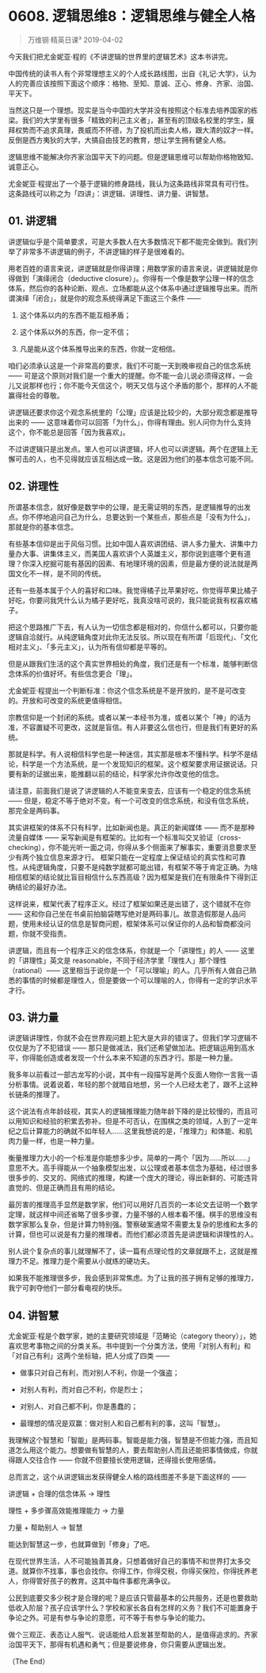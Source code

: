 # 0608. 逻辑思维8：逻辑思维与健全人格
> 万维钢·精英日课³
2019-04-02

今天我们把尤金妮亚·程的《不讲逻辑的世界里的逻辑艺术》这本书讲完。

中国传统的读书人有个非常理想主义的个人成长路线图，出自《礼记·大学》，认为人的完善应该按照下面这个顺序：格物、至知、意诚、正心、修身、齐家、治国、平天下。

当然这只是一个理想。现实是当今中国的大学并没有按照这个标准去培养国家的栋梁。我们的大学里有很多「精致的利己主义者」，甚至有的顶级名校里的学生，膜拜权势而不追求真理，畏威而不怀德，为了投机而出卖人格，跟大清的奴才一样。反倒是西方夷狄的大学，大搞自由技艺的教育，想让学生拥有健全人格。

逻辑思维不能解决你齐家治国平天下的问题。但是逻辑思维可以帮助你格物致知、诚意正心。

尤金妮亚·程提出了一个基于逻辑的修身路线，我认为这条路线非常具有可行性。这条路线可以称之为「四讲」：讲逻辑、讲理性、讲力量、讲智慧。

## 01. 讲逻辑

讲逻辑似乎是个简单要求，可是大多数人在大多数情况下都不能完全做到。我们列举了非常多不讲逻辑的例子，不讲逻辑的样子是很难看的。

用老百姓的语言来说，讲逻辑就是你得讲理；用数学家的语言来说，讲逻辑就是你得做到「演绎闭合（deductive closure）」。你得有一个像是数学公理一样的信念体系，然后你的各种论断、观点、立场都能从这个体系中通过逻辑推导出来。而所谓演绎「闭合」，就是你的观念系统得满足下面这三个条件 ——

1. 这个体系以内的东西不能互相矛盾；

2. 这个体系以外的东西，你一定不信；
3. 凡是能从这个体系推导出来的东西，你就一定相信。

咱们必须承认这是一个非常高的要求，我们不可能一天到晚审视自己的信念系统 —— 可是这个原则对我们是一个重大的提醒。你不能一会儿说必须得这样，一会儿又说那样也行；你不能今天信这个，明天又信与这个矛盾的那个，那样的人不能赢得社会的尊敬。

讲逻辑还要求你这个观念系统里的「公理」应该是比较少的，大部分观念都是推导出来的 —— 这意味着你可以回答「为什么」，你得有理由。别人问你为什么支持这个，你不能总是回答「因为我喜欢」。

不过讲逻辑只是出发点。笨人也可以讲逻辑，坏人也可以讲逻辑。两个在逻辑上无懈可击的人，也不见得就应该互相达成一致。这是因为他们的基本信念可能不同。

## 02. 讲理性

所谓基本信念，就好像是数学中的公理，是无需证明的东西，是逻辑推导的出发点。你不停地追问自己为什么，总要达到一个某些点，那些点是「没有为什么」，那就是你的基本信念。

有些基本信仰是出于风俗习惯。比如中国人喜欢讲团结、讲人多力量大、讲集中力量办大事、讲集体主义，而美国人喜欢讲个人英雄主义，那你说到底哪个更有道理？你深入挖掘可能有基因的因素、有地理环境的因素，但是最方便的说法就是两国文化不一样，是不同的传统。

还有一些基本属于个人的喜好和口味。我觉得橘子比苹果好吃，你觉得苹果比橘子好吃，你要问我凭什么认为橘子更好吃，我真没啥可说的，我只能说我有权喜欢橘子。

把这个思路推广下去，有人认为一切信念都是相对的，你信什么都可以，只要你能逻辑自洽就行。从纯逻辑角度对此你无法反驳。所以现在有所谓「后现代」、「文化相对主义」、「多元主义」，认为所有信仰都是平等的。

但是从跟我们生活的这个真实世界相处的角度，我们还是有一个标准，能够判断信念体系的价值好坏。有些信念更合「理」。

尤金妮亚·程提出一个判断标准：你这个信念系统是不是开放的，是不是可改变的。开放和可改变的系统更值得相信。

宗教信仰是一个封闭的系统。或者以某一本经书为准，或者以某个「神」的话为准，不容置疑不可更改，这就是盲信。有人非要这么信也行，但是我们有更好的系统。

那就是科学。有人说相信科学也是一种迷信，其实那是根本不懂科学。科学不是结论，科学是一个方法系统，是一个发现知识的框架。这个框架要求用证据说话。只要有新的证据出来，能推翻以前的结论，科学家允许你改变他的信念。

请注意，前面我们是说了讲逻辑的人不能变来变去，应该有一个稳定的信念系统 —— 但是，稳定不等于绝对不变。有一个可改变的信念系统，和没有信念系统，那完全是两码事。

其实讲框架的体系不只有科学，比如新闻也是。真正的新闻媒体 —— 而不是那种流量自媒体 —— 采写新闻是有框架的。比如有一个标准叫交叉验证（cross-checking），你不能光听一面之词，你得从多个侧面来了解事实，重要消息要求至少有两个独立信息来源才行。
框架只能在一定程度上保证结论的真实性和可靠性。从纯逻辑角度，只要不是纯数学就都可能出错，有框架不等于肯定正确。为啥相信框架的结论就比盲目相信什么东西高级？因为框架是我们在有限条件下得到正确结论的最好办法。

这样说来，框架代表了程序正义。经过了框架如果还是出错了，这个错就不在你 —— 这和你自己坐在书桌前拍脑袋瞎写绝对是两码事儿。故意造假那是人品问题，使用未经认证的信息是智商问题，框架体系可以保证你的人品和智商都没问题，你就不受指责。

讲逻辑，而且有一个程序正义的信念体系，你就是一个「讲理性」的人 —— 这里的「讲理性」英文是 reasonable，不同于经济学里「理性人」那个理性（rational）—— 这里相当于说你是一个「可以理喻」的人。几乎所有人做自己熟悉的事情的时候都是理性人，但是要做一个可以理喻的人，你得有一定的学识水平才行。

## 03. 讲力量

讲逻辑讲理性，你就不会在世界观问题上犯大是大非的错误了。但我们学习逻辑不仅仅是为了不犯错误 —— 那只是做减法，我们还希望做加法。把逻辑运用到高水平，你得能创造或者发现一个什么本来不知道的东西才行。那是一种力量。

我多年以前看过一部古龙写的小说，其中有一段描写是两个反面人物你一言我一语分析事情。说着说着，年轻的那个就暗自地想，另一个人已经太老了，跟不上这种长链条的推理了。

这个说法有点年龄歧视，其实人的逻辑推理能力随年龄下降的是比较慢的，而且可以用知识和经验的积累去弥补。但是不可否认，在围棋之类的领域，人到了一定年纪之后计算能力的确就不如年轻人……这里我想说的是，「推理力」和体能、和肌肉力量一样，也是一种力量。

衡量推理力大小的一个标准是你能想多少步。简单的一两个「因为……所以……」意思不大。高手得能从一个抽象模型出发，以公理或者基本信念为基础，经过很多很多步的、交叉的、网络式的推理，构建一个庞大的理论，得出新鲜的、可能违背直觉的、但是正确而且有用的结论。

最厉害的推理高手显然是数学家，他们可以用好几百页的一本论文去证明一个数学定理，就这样中间还省略了很多步骤，力量不够的人根本看不懂。棋手的思维没有数学家那么复杂，但是计算力特别强。警察破案通常不需要太复杂的思维和太多的计算，但也可以说是有力量的推理者。而他们都必须首先是讲逻辑和讲理性的人。

别人说个复杂点的事儿就理解不了，读一篇有点理论性的文章就跟不上，这就是推理力不足。推理力是个需要从小就练的硬功夫。

如果我不能推理很多步，我会感到非常焦虑。为了让我的孩子拥有足够的推理力，我宁可剥夺他们一部分看电视的快乐。

## 04. 讲智慧

尤金妮亚·程是个数学家，她的主要研究领域是「范畴论（category theory）」，她喜欢思考事物之间的分类关系。书中提到一个分类方法，使用「对别人有利」和「对自己有利」这两个坐标轴，把人分成了四类 ——

* 做事只对自己有利，而对别人不利，你是一个强盗；

* 对别人有利，而对自己不利，你是烈士；
* 对别人、对自己都不利，你是愚蠢的；
* 最理想的情况是双赢：做对别人和自己都有利的事，这叫「智慧」。

我理解这个智慧和「智能」是两码事。智能是能力强，智慧是不但能力强，而且知道怎么用这个能力。想要做有智慧的人，要去帮助别人而且还能把事情做成，你就得跟人交往合作 —— 你就不但要擅长使用逻辑，还得擅长使用感情。

总而言之，这个从讲逻辑出发获得健全人格的路线图差不多是下面这样的 ——

讲逻辑 + 合理的信念体系 → 理性

理性 + 多步骤高效能推理能力 → 力量

力量 + 帮助别人 → 智慧

能达到智慧这一步，也就算做到「修身」了吧。

在现代世界生活，人不可能独善其身，只想着做好自己的事情不和世界打太多交道。就算你不找事，事也会找你。你得工作，你得交税，你得买保险，你得抚养老人，你得管好孩子的教育。这其中每件事都充满争议。

公民到底要交多少税才是合理的呢？是应该只管最基本的公共服务，还是也要救助低收入阶层？孩子应该学什么？学校和家长各自有怎样的义务？我们不可能置身于争论之外。可是有参与争论的意愿，可不等于有参与争论的能力。

做个三观正、表态让人服气、说话能给人启发甚至帮助的人，是值得追求的。齐家治国平天下，那得有机遇和勇气；但是要说修身，你只需要从逻辑出发。

（The End）

